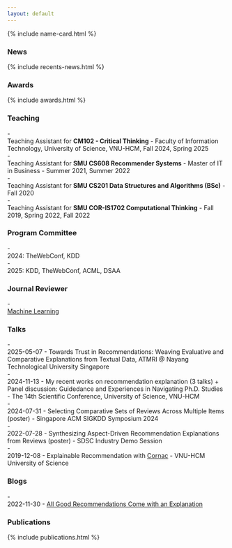 ```yaml
---
layout: default
---
```


{% include name-card.html %}
<h3 class="home-section__header">News</h3>
{% include recents-news.html %}

<h3 class="home-section__header">Awards</h3>
{% include awards.html %}

<h3 class="home-section__header">Teaching</h3>
- <div class="teaching-item">Teaching Assistant for <strong>CM102 - Critical Thinking</strong> - Faculty of Information Technology, University of Science, VNU-HCM, Fall 2024, Spring 2025</div>
- <div class="teaching-item">Teaching Assistant for <strong>SMU CS608 Recommender Systems</strong> - Master of IT in Business - Summer 2021, Summer 2022</div>
- <div class="teaching-item">Teaching Assistant for <strong>SMU CS201 Data Structures and Algorithms (BSc)</strong> - Fall 2020</div>
- <div class="teaching-item">Teaching Assistant for <strong>SMU COR-IS1702 Computational Thinking</strong> - Fall 2019, Spring 2022, Fall 2022</div>

<h3 class="home-section__header">Program Committee</h3>
- <div class="activity-item">2024: TheWebConf, KDD</div>
- <div class="activity-item">2025: KDD, TheWebConf, ACML, DSAA</div>

<h3 class="home-section__header">Journal Reviewer</h3>
- <div class="activity-item"><a href="https://link.springer.com/journal/10994">Machine Learning</a></div>

<h3 class="home-section__header">Talks</h3>
- <div class="talk-item">2025-05-07 - Towards Trust in Recommendations: Weaving Evaluative and Comparative Explanations from Textual Data, ATMRI @ Nayang Technological University Singapore</div>
- <div class="talk-item">2024-11-13 - My recent works on recommendation explanation (3 talks) + Panel discussion: Guidedance and Experiences in Navigating Ph.D. Studies - The 14th Scientific Conference, University of Science, VNU-HCM</div>
- <div class="talk-item">2024-07-31 - Selecting Comparative Sets of Reviews Across Multiple Items (poster) - Singapore ACM SIGKDD Symposium 2024</div>
- <div class="talk-item">2022-07-28 - Synthesizing Aspect-Driven Recommendation Explanations from Reviews (poster) - SDSC Industry Demo Session</div>
- <div class="talk-item">2019-12-08 - Explainable Recommendation with <a href="https://github.com/PreferredAI/cornac">Cornac</a> - VNU-HCM University of Science</div>

<h3 class="home-section__header">Blogs</h3>
- <div class="talk-item">2022-11-30 - <a href="https://preferred.ai/recommendation-explanation/">All Good Recommendations Come with an Explanation</a></div>

<h3 class="home-section__header">Publications</h3>
{% include publications.html %}
